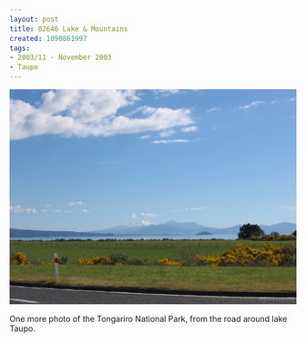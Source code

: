 ```yaml
---
layout: post
title: 02646 Lake & Mountains
created: 1090861997
tags:
- 2003/11 - November 2003
- Taupo
---
```


<img src="/image/images/126_2646-892.jpg"/>

One more photo of the Tongariro National Park, from the road around lake Taupo.
